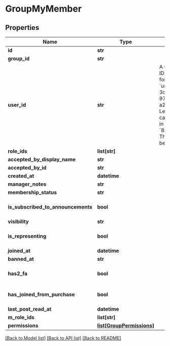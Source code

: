 # GroupMyMember


## Properties
Name | Type | Description | Notes
------------ | ------------- | ------------- | -------------
**id** | **str** |  | [optional] 
**group_id** | **str** |  | [optional] 
**user_id** | **str** | A users unique ID, usually in the form of &#x60;usr_c1644b5b-3ca4-45b4-97c6-a2a0de70d469&#x60;. Legacy players can have old IDs in the form of &#x60;8JoV9XEdpo&#x60;. The ID can never be changed. | [optional] 
**role_ids** | **list[str]** |  | [optional] 
**accepted_by_display_name** | **str** |  | [optional] 
**accepted_by_id** | **str** |  | [optional] 
**created_at** | **datetime** |  | [optional] 
**manager_notes** | **str** |  | [optional] 
**membership_status** | **str** |  | [optional] 
**is_subscribed_to_announcements** | **bool** |  | [optional] [default to True]
**visibility** | **str** |  | [optional] 
**is_representing** | **bool** |  | [optional] [default to False]
**joined_at** | **datetime** |  | [optional] 
**banned_at** | **str** |  | [optional] 
**has2_fa** | **bool** |  | [optional] [default to False]
**has_joined_from_purchase** | **bool** |  | [optional] [default to False]
**last_post_read_at** | **datetime** |  | [optional] 
**m_role_ids** | **list[str]** |  | [optional] 
**permissions** | [**list[GroupPermissions]**](GroupPermissions.md) |  | [optional] 

[[Back to Model list]](../README.md#documentation-for-models) [[Back to API list]](../README.md#documentation-for-api-endpoints) [[Back to README]](../README.md)


